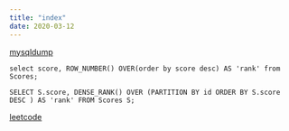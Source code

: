 ```yaml
---
title: "index"
date: 2020-03-12
---
```


[mysqldump](./mysqldump.md)

    select score, ROW_NUMBER() OVER(order by score desc) AS 'rank' from Scores;

    SELECT S.score, DENSE_RANK() OVER (PARTITION BY id ORDER BY S.score DESC ) AS 'rank' FROM Scores S;

[leetcode](./leetcode.md)